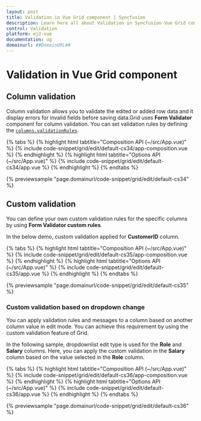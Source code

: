 ```yaml
---
layout: post
title: Validation in Vue Grid component | Syncfusion
description: Learn here all about Validation in Syncfusion Vue Grid component of Syncfusion Essential JS 2 and more.
control: Validation 
platform: ej2-vue
documentation: ug
domainurl: ##DomainURL##
---
```


# Validation in Vue Grid component

## Column validation

Column validation allows you to validate the edited or added row data and it display errors for invalid fields before saving data.Grid uses **Form Validator** component for column validation. You can set validation rules by defining the [`columns.validationRules`](https://ej2.syncfusion.com/vue/documentation/api/grid/column/#validationrules).

{% tabs %}
{% highlight html tabtitle="Composition API (~/src/App.vue)" %}
{% include code-snippet/grid/edit/default-cs34/app-composition.vue %}
{% endhighlight %}
{% highlight html tabtitle="Options API (~/src/App.vue)" %}
{% include code-snippet/grid/edit/default-cs34/app.vue %}
{% endhighlight %}
{% endtabs %}
        
{% previewsample "page.domainurl/code-snippet/grid/edit/default-cs34" %}

## Custom validation

You can define your own custom validation rules for the specific columns by using **Form Validator custom rules**.

In the below demo, custom validation applied for **CustomerID** column.

{% tabs %}
{% highlight html tabtitle="Composition API (~/src/App.vue)" %}
{% include code-snippet/grid/edit/default-cs35/app-composition.vue %}
{% endhighlight %}
{% highlight html tabtitle="Options API (~/src/App.vue)" %}
{% include code-snippet/grid/edit/default-cs35/app.vue %}
{% endhighlight %}
{% endtabs %}
        
{% previewsample "page.domainurl/code-snippet/grid/edit/default-cs35" %}

### Custom validation based on dropdown change

You can apply validation rules and messages to a column based on another column value in edit mode. You can achieve this requirement by using the custom validation feature of Grid.

In the following sample, dropdownlist edit type is used for the **Role** and **Salary** columns. Here, you can apply the custom validation in the **Salary** column based on the value selected in the **Role** column.

{% tabs %}
{% highlight html tabtitle="Composition API (~/src/App.vue)" %}
{% include code-snippet/grid/edit/default-cs36/app-composition.vue %}
{% endhighlight %}
{% highlight html tabtitle="Options API (~/src/App.vue)" %}
{% include code-snippet/grid/edit/default-cs36/app.vue %}
{% endhighlight %}
{% endtabs %}
        
{% previewsample "page.domainurl/code-snippet/grid/edit/default-cs36" %}